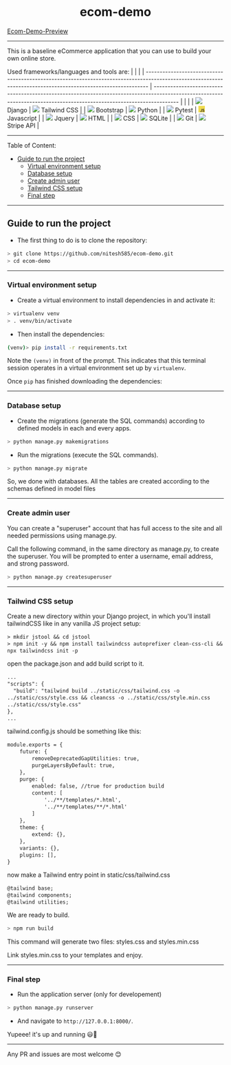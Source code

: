 <h1 align="center" >ecom-demo</h1>

[Ecom-Demo-Preview](https://drive.google.com/file/d/12eHbRAD4pYCgHngu_gJ678hgK7oYwgxk/view?usp=sharing)

-----------------------------------------
This is a baseline eCommerce application that you can use to build your own online store.

Used frameworks/languages and tools are:
|                                                                                                                                                          |                                                                                                                                                                      |
| ------------------------------------------------------------------------------------------------------------------------------------------------------------- | --------------------------------------------------------------------------------------------------------------------------------------------------------------------- |
|                                                                                                                                                               |
| <img style="width:15px" src="https://img.stackshare.io/service/994/4aGjtNQv.png"> Django                                                                      | <img style="width:15px" src="https://www.drupal.org/files/project-images/screenshot_361.png"> Tailwind CSS                                                            |
| <img style="width:15px" src="https://avatars.githubusercontent.com/u/2918581?s=200&v=4"> Bootstrap                                                            | <img style="width:15px" src="https://upload.wikimedia.org/wikipedia/commons/thumb/c/c3/Python-logo-notext.svg/1024px-Python-logo-notext.svg.png"> Python              |
| <img style="width:15px" src="https://docs.pytest.org/en/stable/_static/pytest1.png"> Pytest                                                                   | <img style="width:15px" src="https://raw.githubusercontent.com/github/explore/80688e429a7d4ef2fca1e82350fe8e3517d3494d/topics/javascript/javascript.png"> Javascript  |
| <img style="width:15px" src="https://avatars.githubusercontent.com/u/70142?s=200&v=4"> Jquery                                                                 | <img style="height:15px" src="https://upload.wikimedia.org/wikipedia/commons/thumb/6/61/HTML5_logo_and_wordmark.svg/1200px-HTML5_logo_and_wordmark.svg.png"> HTML     |
| <img style="width:15px" src="https://upload.wikimedia.org/wikipedia/commons/thumb/d/d5/CSS3_logo_and_wordmark.svg/1200px-CSS3_logo_and_wordmark.svg.png"> CSS | <img style="width:15px" src="https://upload.wikimedia.org/wikipedia/commons/thumb/9/97/Sqlite-square-icon.svg/2048px-Sqlite-square-icon.svg.png"> SQLite              |
| <img style="width:15px" src="https://upload.wikimedia.org/wikipedia/commons/thumb/3/3f/Git_icon.svg/2048px-Git_icon.svg.png"> Git                             | <img style="width:15px" src="https://upload.wikimedia.org/wikipedia/en/thumb/e/eb/Stripe_logo%2C_revised_2016.png/1024px-Stripe_logo%2C_revised_2016.png"> Stripe API |

--------------------------------------------------
Table of Content:
- [Guide to run the project](#guide-to-run-the-project)
  - [Virtual environment setup](#virtual-environment-setup)
  - [Database setup](#database-setup)
  - [Create admin user](#create-admin-user)
  - [Tailwind CSS setup](#tailwind-css-setup)
  - [Final step](#final-step)

--------------------------------------------------
## Guide to run the project

- The first thing to do is to clone the repository:

```sh
> git clone https://github.com/nitesh585/ecom-demo.git
> cd ecom-demo
```
----------------------------------------------------
### Virtual environment setup

- Create a virtual environment to install dependencies in and activate it:

```sh
> virtualenv venv
> . venv/bin/activate
```

- Then install the dependencies:

```sh
(venv)> pip install -r requirements.txt
```
Note the `(venv)` in front of the prompt. This indicates that this terminal
session operates in a virtual environment set up by `virtualenv`.

Once `pip` has finished downloading the dependencies:

----------------------------------------------------------
### Database setup
- Create the migrations (generate the SQL commands) according to defined models in each and every apps.
```sh
> python manage.py makemigrations
```

- Run the migrations (execute the SQL commands).
```sh
> python manage.py migrate
```
So, we done with databases. All the tables are created according to the schemas defined in model files

---------------------------------------------
### Create admin user
You can create a "superuser" account that has full access to the site and all needed permissions using manage.py.

Call the following command, in the same directory as manage.py, to create the superuser. You will be prompted to enter a username, email address, and strong password.

```sh
> python manage.py createsuperuser
```
---------------------------------------------
### Tailwind CSS setup
Create a new directory within your Django project, in which you'll install tailwindCSS like in any vanilla JS project setup:
```
> mkdir jstool && cd jstool
> npm init -y && npm install tailwindcss autoprefixer clean-css-cli && npx tailwindcss init -p
```

open the package.json and add build script to it.
```
...
"scripts": {
  "build": "tailwind build ../static/css/tailwind.css -o ../static/css/style.css && cleancss -o ../static/css/style.min.css ../static/css/style.css"
},
...
```

tailwind.config.js should be something like this:
```
module.exports = {
    future: {
        removeDeprecatedGapUtilities: true,
        purgeLayersByDefault: true,
    },
    purge: {
        enabled: false, //true for production build
        content: [
            '../**/templates/*.html',
            '../**/templates/**/*.html'
        ]
    },
    theme: {
        extend: {},
    },
    variants: {},
    plugins: [],
}
```
now make a Tailwind entry point in static/css/tailwind.css
```
@tailwind base;
@tailwind components;
@tailwind utilities;
```

We are ready to build.
```sh
> npm run build
```
This command will generate two files: styles.css and styles.min.css

Link styles.min.css to your templates and enjoy.

---------------------------------------------
### Final step
- Run the application server (only for developement)
```sh
> python manage.py runserver
```
- And navigate to `http://127.0.0.1:8000/`.

Yupeee! it's up and running 😃🤩 

----------------------------------------------
Any PR and issues are most welcome 😊
